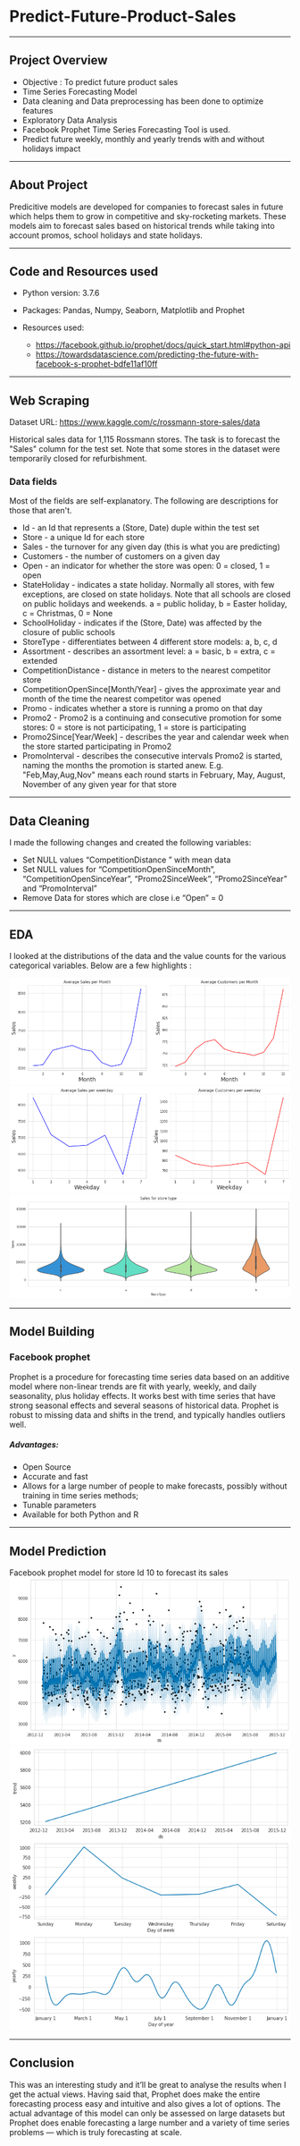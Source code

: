 # Predict-Future-Product-Sales
---

## Project Overview

- Objective : To predict future product sales 
- Time Series Forecasting Model
- Data cleaning and Data preprocessing has been done to optimize features
- Exploratory Data Analysis
- Facebook Prophet Time Series Forecasting Tool is used.
- Predict future weekly, monthly and yearly trends with and without holidays impact

---
## About Project

Predicitive models are developed for companies to forecast sales in future which helps them to grow in competitive and sky-rocketing markets. These models aim to forecast sales based on historical trends while taking into account promos, school holidays and state holidays.

---
## Code and Resources used

- Python version: 3.7.6
- Packages: Pandas, Numpy, Seaborn, Matplotlib and Prophet
- Resources used:

  * https://facebook.github.io/prophet/docs/quick_start.html#python-api
  * https://towardsdatascience.com/predicting-the-future-with-facebook-s-prophet-bdfe11af10ff

---
## Web Scraping

Dataset URL: https://www.kaggle.com/c/rossmann-store-sales/data

Historical sales data for 1,115 Rossmann stores. The task is to forecast the "Sales" column for the test set. Note that some stores in the dataset were temporarily closed for refurbishment.

### Data fields

Most of the fields are self-explanatory. The following are descriptions for those that aren't.

* Id - an Id that represents a (Store, Date) duple within the test set
* Store - a unique Id for each store
* Sales - the turnover for any given day (this is what you are predicting)
* Customers - the number of customers on a given day
* Open - an indicator for whether the store was open: 0 = closed, 1 = open
* StateHoliday - indicates a state holiday. Normally all stores, with few exceptions, are closed on state holidays. Note that all schools are closed on public holidays and weekends. a = public holiday, b = Easter holiday, c = Christmas, 0 = None
* SchoolHoliday - indicates if the (Store, Date) was affected by the closure of public schools
* StoreType - differentiates between 4 different store models: a, b, c, d
* Assortment - describes an assortment level: a = basic, b = extra, c = extended
* CompetitionDistance - distance in meters to the nearest competitor store
* CompetitionOpenSince[Month/Year] - gives the approximate year and month of the time the nearest competitor was opened
* Promo - indicates whether a store is running a promo on that day
* Promo2 - Promo2 is a continuing and consecutive promotion for some stores: 0 = store is not participating, 1 = store is participating
* Promo2Since[Year/Week] - describes the year and calendar week when the store started participating in Promo2
* PromoInterval - describes the consecutive intervals Promo2 is started, naming the months the promotion is started anew. E.g. "Feb,May,Aug,Nov" means each round starts in February, May, August, November of any given year for that store

---
## Data Cleaning

I made the following changes and created the following variables:

* Set NULL values “CompetitionDistance ” with mean data
* Set NULL values for “CompetitionOpenSinceMonth”, “CompetitionOpenSinceYear”, “Promo2SinceWeek”, “Promo2SinceYear” and “PromoInterval”
* Remove Data for stores which are close i.e “Open” = 0

---
## EDA

I looked at the distributions of the data and the value counts for the various categorical variables. Below are a few highlights :

<img src="https://github.com/SidSolanki28/Predict-Future-Product-Sales/blob/master/images/download.png">
<img src="https://github.com/SidSolanki28/Predict-Future-Product-Sales/blob/master/images/download%20(3).png">
<img src="https://github.com/SidSolanki28/Predict-Future-Product-Sales/blob/master/images/download%20(2).png">

---
## Model Building

### Facebook prophet
Prophet is a procedure for forecasting time series data based on an additive model where non-linear trends are fit with yearly, weekly, and daily seasonality, plus holiday effects. It works best with time series that have strong seasonal effects and several seasons of historical data. Prophet is robust to missing data and shifts in the trend, and typically handles outliers well.

##### Advantages:
* Open Source
* Accurate and fast
* Allows for a large number of people to make forecasts, possibly without training in time series methods;
* Tunable parameters
* Available for both Python and R

---
## Model Prediction
Facebook prophet model for store Id 10 to forecast its sales
<img src="https://github.com/SidSolanki28/Predict-Future-Product-Sales/blob/master/images/download%20(4).png">
<img src="https://github.com/SidSolanki28/Predict-Future-Product-Sales/blob/master/images/download%20(5).png">

---
## Conclusion
This was an interesting study and it’ll be great to analyse the results when I get the actual views. Having said that, Prophet does make the entire forecasting process easy and intuitive and also gives a lot of options. The actual advantage of this model can only be assessed on large datasets but Prophet does enable forecasting a large number and a variety of time series problems — which is truly forecasting at scale.
